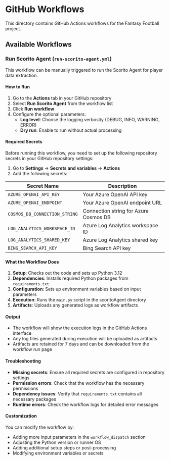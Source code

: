 # GitHub Workflows

This directory contains GitHub Actions workflows for the Fantasy Football project.

## Available Workflows

### Run Scorito Agent (`run-scorito-agent.yml`)

This workflow can be manually triggered to run the Scorito Agent for player data extraction.

#### How to Run

1. Go to the **Actions** tab in your GitHub repository
2. Select **Run Scorito Agent** from the workflow list
3. Click **Run workflow**
4. Configure the optional parameters:
   - **Log level**: Choose the logging verbosity (DEBUG, INFO, WARNING, ERROR)
   - **Dry run**: Enable to run without actual processing

#### Required Secrets

Before running this workflow, you need to set up the following repository secrets in your GitHub repository settings:

1. Go to **Settings** → **Secrets and variables** → **Actions**
2. Add the following secrets:

| Secret Name | Description |
|-------------|-------------|
| `AZURE_OPENAI_API_KEY` | Your Azure OpenAI API key |
| `AZURE_OPENAI_ENDPOINT` | Your Azure OpenAI endpoint URL |
| `COSMOS_DB_CONNECTION_STRING` | Connection string for Azure Cosmos DB |
| `LOG_ANALYTICS_WORKSPACE_ID` | Azure Log Analytics workspace ID |
| `LOG_ANALYTICS_SHARED_KEY` | Azure Log Analytics shared key |
| `BING_SEARCH_API_KEY` | Bing Search API key |

#### What the Workflow Does

1. **Setup**: Checks out the code and sets up Python 3.12
2. **Dependencies**: Installs required Python packages from `requirements.txt`
3. **Configuration**: Sets up environment variables based on input parameters
4. **Execution**: Runs the `main.py` script in the scoritoAgent directory
5. **Artifacts**: Uploads any generated logs as workflow artifacts

#### Output

- The workflow will show the execution logs in the GitHub Actions interface
- Any log files generated during execution will be uploaded as artifacts
- Artifacts are retained for 7 days and can be downloaded from the workflow run page

#### Troubleshooting

- **Missing secrets**: Ensure all required secrets are configured in repository settings
- **Permission errors**: Check that the workflow has the necessary permissions
- **Dependency issues**: Verify that `requirements.txt` contains all necessary packages
- **Runtime errors**: Check the workflow logs for detailed error messages

#### Customization

You can modify the workflow by:
- Adding more input parameters in the `workflow_dispatch` section
- Adjusting the Python version or runner OS
- Adding additional setup steps or post-processing
- Modifying environment variables or secrets
